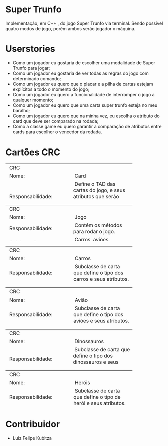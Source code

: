 <h1>Super Trunfo</h1>
Implementação, em C++ , do jogo Super Trunfo via terminal. Sendo possível quatro modos de jogo, porém ambos serão jogador x máquina.

<h1>Userstories</h1>

<ul>
  <li>Como um jogador eu gostaria de escolher uma modalidade de Super Trunfo para jogar;</li>
  <li>Como um jogador eu gostaria de ver todas as regras do jogo com determinado comando;</li>
  <li>Como um jogador eu quero que o placar e a pilha de cartas estejam explícitos a todo o momento do jogo;</li>
  <li>Como um jogador eu quero a funcionalidade de interromper o jogo a qualquer momento;</li>
  <li>Como um jogador eu quero que uma carta super trunfo esteja no meu baralho;</li>
  <li>Como um jogador eu quero que na minha vez, eu escolha o atributo do card que deve ser comparado na rodada;</li>
  <li>Como a classe game eu quero garantir a comparação de atributos entre cards para escolher o vencedor da rodada.</li>
</ul>

<h1>Cartões CRC</h1>

<table style="width: 406px; height: 116px;">
<tbody>
<tr>
<td style="width: 204px;">&nbsp;CRC</td>
<td style="width: 201px;">&nbsp;</td>
</tr>
<tr>
<td style="width: 204px;">&nbsp;Nome:</td>
<td style="width: 201px;">&nbsp;Card</td>
</tr>
<tr>
<td style="width: 204px;">&nbsp;Responsabilidade:</td>
<td style="width: 201px;">&nbsp;Define o TAD das cartas do jogo, e seus atributos que serão específicos em cada classe filhas.</td>
</tr>
<tr>
<td style="width: 204px;">&nbsp;Colabora&ccedil;&atilde;o:</td>
<td style="width: 201px;">&nbsp;Carros, aviões, dinossauros e heróis.</td>
</tr>
</tbody>
</table>

<table style="width: 406px; height: 116px;">
<tbody>
<tr>
<td style="width: 204px;">&nbsp;CRC</td>
<td style="width: 201px;">&nbsp;</td>
</tr>
<tr>
<td style="width: 204px;">&nbsp;Nome:</td>
<td style="width: 201px;">&nbsp;Jogo</td>
</tr>
<tr>
<td style="width: 204px;">&nbsp;Responsabilidade:</td>
<td style="width: 201px;">&nbsp;Contém os métodos para rodar o jogo.</td>
</tr>
<tr>
<td style="width: 204px;">&nbsp;Colabora&ccedil;&atilde;o:</td>
<td style="width: 201px;">&nbsp;Carros, aviões, dinossauros e heróis.</td>
</tr>
</tbody>
</table>

<table style="width: 406px; height: 116px;">
<tbody>
<tr>
<td style="width: 204px;">&nbsp;CRC</td>
<td style="width: 201px;">&nbsp;</td>
</tr>
<tr>
<td style="width: 204px;">&nbsp;Nome:</td>
<td style="width: 201px;">&nbsp;Carros</td>
</tr>
<tr>
<td style="width: 204px;">&nbsp;Responsabilidade:</td>
<td style="width: 201px;">&nbsp;Subclasse de carta que define o tipo dos carros e seus atributos.</td>
</tr>
<tr>
<td style="width: 204px;">&nbsp;Colabora&ccedil;&atilde;o:</td>
<td style="width: 201px;">&nbsp;Jogo.</td>
</tr>
</tbody>
</table>

<table style="width: 406px; height: 116px;">
<tbody>
<tr>
<td style="width: 204px;">&nbsp;CRC</td>
<td style="width: 201px;">&nbsp;</td>
</tr>
<tr>
<td style="width: 204px;">&nbsp;Nome:</td>
<td style="width: 201px;">&nbsp;Avião</td>
</tr>
<tr>
<td style="width: 204px;">&nbsp;Responsabilidade:</td>
<td style="width: 201px;">&nbsp;Subclasse de carta que define o tipo dos aviões e seus atributos.</td>
</tr>
<tr>
<td style="width: 204px;">&nbsp;Colabora&ccedil;&atilde;o:</td>
<td style="width: 201px;">&nbsp;Jogo.</td>
</tr>
</tbody>
</table>

<table style="width: 406px; height: 116px;">
<tbody>
<tr>
<td style="width: 204px;">&nbsp;CRC</td>
<td style="width: 201px;">&nbsp;</td>
</tr>
<tr>
<td style="width: 204px;">&nbsp;Nome:</td>
<td style="width: 201px;">&nbsp;Dinossauros</td>
</tr>
<tr>
<td style="width: 204px;">&nbsp;Responsabilidade:</td>
<td style="width: 201px;">&nbsp;Subclasse de carta que define o tipo dos dinossauros e seus atributos.</td>
</tr>
<tr>
<td style="width: 204px;">&nbsp;Colabora&ccedil;&atilde;o:</td>
<td style="width: 201px;">&nbsp;Jogo.</td>
</tr>
</tbody>
</table>

<table style="width: 406px; height: 116px;">
<tbody>
<tr>
<td style="width: 204px;">&nbsp;CRC</td>
<td style="width: 201px;">&nbsp;</td>
</tr>
<tr>
<td style="width: 204px;">&nbsp;Nome:</td>
<td style="width: 201px;">&nbsp;Heróis</td>
</tr>
<tr>
<td style="width: 204px;">&nbsp;Responsabilidade:</td>
<td style="width: 201px;">&nbsp;Subclasse de carta que define o tipo de herói e seus atributos.</td>
</tr>
<tr>
<td style="width: 204px;">&nbsp;Colabora&ccedil;&atilde;o:</td>
<td style="width: 201px;">&nbsp;Jogo.</td>
</tr>
</tbody>
</table>

<h1>Contribuidor</h1>

<ul>
  <li>Luiz Felipe Kubitza</li>
  
</ul>
